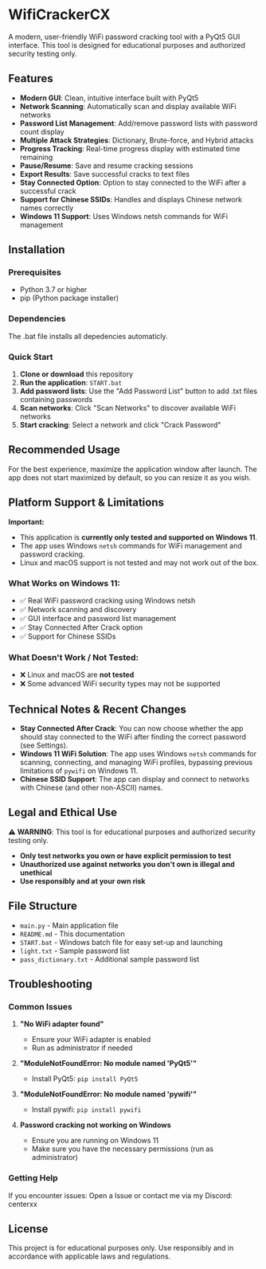 # WifiCrackerCX

A modern, user-friendly WiFi password cracking tool with a PyQt5 GUI interface. This tool is designed for educational purposes and authorized security testing only.

## Features

- **Modern GUI**: Clean, intuitive interface built with PyQt5
- **Network Scanning**: Automatically scan and display available WiFi networks
- **Password List Management**: Add/remove password lists with password count display
- **Multiple Attack Strategies**: Dictionary, Brute-force, and Hybrid attacks
- **Progress Tracking**: Real-time progress display with estimated time remaining
- **Pause/Resume**: Save and resume cracking sessions
- **Export Results**: Save successful cracks to text files
- **Stay Connected Option**: Option to stay connected to the WiFi after a successful crack
- **Support for Chinese SSIDs**: Handles and displays Chinese network names correctly
- **Windows 11 Support**: Uses Windows netsh commands for WiFi management

## Installation

### Prerequisites

- Python 3.7 or higher
- pip (Python package installer)

### Dependencies
The .bat file installs all depedencies automaticly.

### Quick Start

1. **Clone or download** this repository
3. **Run the application**: `START.bat`
4. **Add password lists**: Use the "Add Password List" button to add .txt files containing passwords
5. **Scan networks**: Click "Scan Networks" to discover available WiFi networks
6. **Start cracking**: Select a network and click "Crack Password"

## Recommended Usage

For the best experience, maximize the application window after launch. The app does not start maximized by default, so you can resize it as you wish.

## Platform Support & Limitations

**Important:**
- This application is **currently only tested and supported on Windows 11**.
- The app uses Windows `netsh` commands for WiFi management and password cracking.
- Linux and macOS support is not tested and may not work out of the box.

### What Works on Windows 11:
- ✅ Real WiFi password cracking using Windows netsh
- ✅ Network scanning and discovery
- ✅ GUI interface and password list management
- ✅ Stay Connected After Crack option
- ✅ Support for Chinese SSIDs

### What Doesn't Work / Not Tested:
- ❌ Linux and macOS are **not tested**
- ❌ Some advanced WiFi security types may not be supported

## Technical Notes & Recent Changes

- **Stay Connected After Crack**: You can now choose whether the app should stay connected to the WiFi after finding the correct password (see Settings).
- **Windows 11 WiFi Solution**: The app uses Windows `netsh` commands for scanning, connecting, and managing WiFi profiles, bypassing previous limitations of `pywifi` on Windows 11.
- **Chinese SSID Support**: The app can display and connect to networks with Chinese (and other non-ASCII) names.

## Legal and Ethical Use

⚠️ **WARNING**: This tool is for educational purposes and authorized security testing only.

- **Only test networks you own or have explicit permission to test**
- **Unauthorized use against networks you don't own is illegal and unethical**
- **Use responsibly and at your own risk**

## File Structure

- `main.py` - Main application file
- `README.md` - This documentation
- `START.bat` - Windows batch file for easy set-up and launching
- `light.txt` - Sample password list
- `pass_dictionary.txt` - Additional sample password list

## Troubleshooting

### Common Issues

1. **"No WiFi adapter found"**
   - Ensure your WiFi adapter is enabled
   - Run as administrator if needed

2. **"ModuleNotFoundError: No module named 'PyQt5'"**
   - Install PyQt5: `pip install PyQt5`

3. **"ModuleNotFoundError: No module named 'pywifi'"**
   - Install pywifi: `pip install pywifi`

4. **Password cracking not working on Windows**
   - Ensure you are running on Windows 11
   - Make sure you have the necessary permissions (run as administrator)

### Getting Help

If you encounter issues:
Open a Issue or contact me via my Discord: centerxx

## License

This project is for educational purposes only. Use responsibly and in accordance with applicable laws and regulations.
